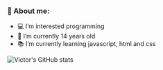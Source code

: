 ### 📌 About me:

- 💻 I’m interested programming
- 📅 I’m currently 14 years old
- 📚 I’m currently learning javascript, html and css

![Victor's GitHub stats](https://github-readme-stats.vercel.app/api?username=VictorrLK&show_icons=true&theme=dark)
